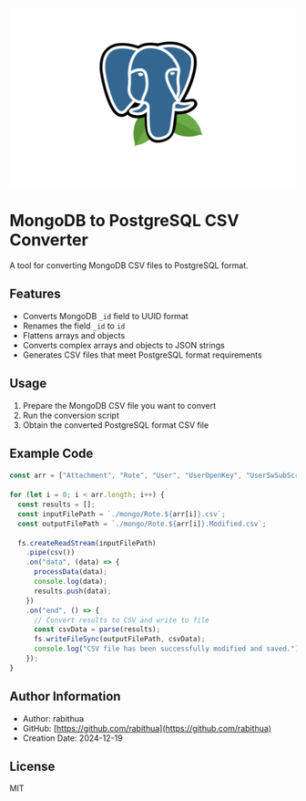 ![mongo2postgres](https://github.com/Rabithua/mongo2postgres/blob/main/mongo2postgres.png)

# MongoDB to PostgreSQL CSV Converter

A tool for converting MongoDB CSV files to PostgreSQL format.

## Features

- Converts MongoDB `_id` field to UUID format
- Renames the field `_id` to `id`
- Flattens arrays and objects
- Converts complex arrays and objects to JSON strings
- Generates CSV files that meet PostgreSQL format requirements

## Usage

1. Prepare the MongoDB CSV file you want to convert
2. Run the conversion script
3. Obtain the converted PostgreSQL format CSV file

## Example Code

```javascript
const arr = ["Attachment", "Rote", "User", "UserOpenKey", "UserSwSubScription"];

for (let i = 0; i < arr.length; i++) {
  const results = [];
  const inputFilePath = `./mongo/Rote.${arr[i]}.csv`;
  const outputFilePath = `./mongo/Rote.${arr[i]}.Modified.csv`;

  fs.createReadStream(inputFilePath)
    .pipe(csv())
    .on("data", (data) => {
      processData(data);
      console.log(data);
      results.push(data);
    })
    .on("end", () => {
      // Convert results to CSV and write to file
      const csvData = parse(results);
      fs.writeFileSync(outputFilePath, csvData);
      console.log("CSV file has been successfully modified and saved.");
    });
}
```

## Author Information

- Author: rabithua
- GitHub: [https://github.com/rabithua](https://github.com/rabithua)
- Creation Date: 2024-12-19

## License

MIT

